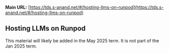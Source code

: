 **Main URL:** [https://tds.s-anand.net/#/hosting-llms-on-runpod](https://tds.s-anand.net/#/hosting-llms-on-runpod)

## Hosting LLMs on Runpod

This material will likely be added in the May 2025 term. It is not part of the Jan 2025 term.
